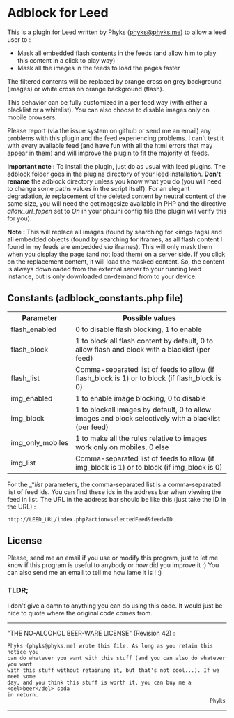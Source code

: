 Adblock for Leed
================

This is a plugin for Leed written by Phyks (phyks@phyks.me) to allow a leed user to :

* Mask all embedded flash contents in the feeds (and allow him to play this content in a click to play way)
* Mask all the images in the feeds to load the pages faster

The filtered contents will be replaced by orange cross on grey background (images) or white cross on orange background (flash).

This behavior can be fully customized in a per feed way (with either a blacklist or a whitelist). You can also choose to disable images only on mobile browsers.

Please report (via the issue system on github or send me an email) any problems with this plugin and the feed experiencing problems. I can't test it with every available feed (and have fun with all the html errors that may appear in them) and will improve the plugin to fit the majority of feeds. 

**Important note :** To install the plugin, just do as usual with leed plugins. The adblock folder goes in the plugins directory of your leed installation. **Don't rename** the adblock directory unless you know what you do (you will need to change some paths values in the script itself). For an elegant degradation, _ie_ replacement of the deleted content by neutral content of the same size, you will need the getimagesize available in PHP and the directive _allow_url_fopen_ set to _On_ in your php.ini config file (the plugin will verify this for you).

**Note :** This will replace all images (found by searching for &lt;img&gt; tags) and all embedded objects (found by searching for iframes, as all flash content I found in my feeds are embedded _via_ iframes). This will only mask them when you display the page (and not load them) on a server side. If you click on the replacement content, it will load the masked content. So, the content is always downloaded from the external server to your running leed instance, but is only downloaded on-demand from to your device.

## Constants (adblock_constants.php file)

<table>
	<tr>
    	<th>Parameter</th>
        <th>Possible values</th>
    </tr>
    <tr>
    	<td>flash_enabled</td>
        <td>0 to disable flash blocking, 1 to enable</td>
    </tr>
    <tr>
    	<td>flash_block</td>
        <td>1 to block all flash content by default, 0 to allow flash and block with a blacklist (per feed)</td>
    </tr>
    <tr>
    	<td>flash_list</td>
        <td>Comma-separated list of feeds to allow (if flash_block is 1) or to block (if flash_block is 0)</td>
    </tr>
    <tr>
    	<td>img_enabled</td>
        <td>1 to enable image blocking, 0 to disable</td>
    </tr>
    <tr>
    	<td>img_block</td>
        <td>1 to blockall images by default, 0 to allow images and block selectively with a blacklist (per feed)</td>
    </tr>
    <tr>
    	<td>img_only_mobiles</td>
        <td>1 to make all the rules relative to images work only on mobiles, 0 else</td>
    </tr>
    <tr>
    	<td>img_list</td>
        <td>Comma-separated list of feeds to allow (if img_block is 1) or to block (if img_block is 0)</td>
    </tr>
</table>

For the _*_list_ parameters, the comma-separated list is a comma-separated list of feed ids. You can find these ids in the address bar when viewing the feed in list. The URL in the address bar should be like this (just take the ID in the URL) :
	
    http://LEED_URL/index.php?action=selectedFeed&feed=ID

## License
Please, send me an email if you use or modify this program, just to let me know if this program is useful to anybody or how did you improve it :) You can also send me an email to tell me how lame it is ! :)

### TLDR; 
I don't give a damn to anything you can do using this code. It would just be nice to
quote where the original code comes from.


--------------------------------------------------------------------------------
"THE NO-ALCOHOL BEER-WARE LICENSE" (Revision 42) :

    Phyks (phyks@phyks.me) wrote this file. As long as you retain this notice you
    can do whatever you want with this stuff (and you can also do whatever you want
    with this stuff without retaining it, but that's not cool...). If we meet some 
    day, and you think this stuff is worth it, you can buy me a <del>beer</del> soda 
    in return.
                                                                     Phyks
---------------------------------------------------------------------------------
